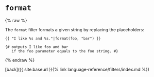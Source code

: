 `format`
========

{% raw %}

The `format` filter formats a given string by replacing the placeholders:

````twig
{{ "I like %s and %s."|format(foo, "bar") }}

{# outputs I like foo and bar
   if the foo parameter equals to the foo string. #}
````

{% endraw %}

[back]({{ site.baseurl }}{% link language-reference/filters/index.md %})